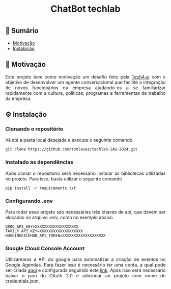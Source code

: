 <h1 align = "center"> ChatBot techlab <h1>

## 📝 Sumário

- [Motivação](#-motivação)
- [Instalação](#️-instalação)

## 🤩 Motivação

<p align = "justify">Este projeto teve como motivação um desafio feito pela <a href="https://www.tech4h.com.br/">Tech4.ai</a> com o objetivo de desenvolver um agente conversacional que facilite a integração de novos funcionários na empresa ajudando-os a se familiarizar rapidamente com a cultura, políticas, programas e ferramentas de trabalho da empresa.</p>

## ⚙️ Instalação

### Clonando o repositório

<p align = "justify">Vá até a pasta local desejada e execute o seguinte comando.</p>

```
git clone https://github.com/tomlavez/techlab-IAG-2024.git
```

### Instalado as dependências

<p align = "justify">Após clonar o repositório será necessário instalar as bibliotecas utilizadas no projeto. Para isso, basta utilizar o seguinte comando</p>

```
pip install -r requirements.txt
```

### Configurando .env

<p align = "justify">Para rodar esse projeto são necessárias três chaves de api, que devem ser alocadas no arquivo .env, como no exemplo abaixo</p>

```
GROQ_API_KEY=XXXXXXXXXXXXXXXXXXX
TAVILY_API_KEY=XXXXXXXXXXXXXXXXXXX
HUGGINGFACEHUB_API_TOKEN=XXXXXXXXXXXXXXXXXXX
```

### Google Cloud Console Account

<p align = "justify"> Utilizaremos a API do google para automatizar a criação de eventos no Google Agendas. Para fazer isso é necessário ter uma conta, a qual pode ser criada <a href="https://console.cloud.google.com/welcome/new">aqui</a> e configurada seguindo este <a href="https://developers.google.com/calendar/api/quickstart/python?hl=pt-br">link</a>. Após isso será necessário baixar o json do OAuth 2.0 e adicionar ao projeto com nome de credentials.json.

